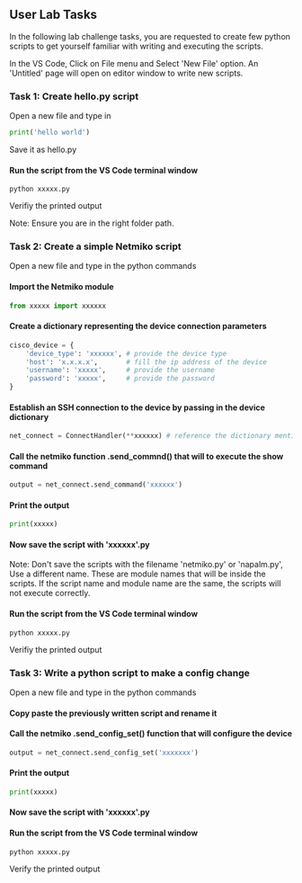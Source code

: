 ## User Lab Tasks

In the following lab challenge tasks, you are requested to create few python scripts to get yourself familiar with writing and executing the scripts.

In the VS Code, Click on File menu and Select 'New File' option. An 'Untitled' page will open on editor window to write new scripts.

### Task 1: Create hello.py script

Open a new file and type in 

```py
print('hello world')
```

Save it as hello.py

#### Run the script from the VS Code terminal window
```
python xxxxx.py
```
Verifiy the printed output

Note: Ensure you are in the right folder path.

### Task 2: Create a simple Netmiko script

Open a new file and type in the python commands

#### Import the Netmiko module

```py
from xxxxx import xxxxxx
```

#### Create a dictionary representing the device connection parameters

```py
cisco_device = {
    'device_type': 'xxxxxx', # provide the device type
    'host': 'x.x.x.x',       # fill the ip address of the device
    'username': 'xxxxx',     # provide the username
    'password': 'xxxxx',     # provide the password
}
```

#### Establish an SSH connection to the device by passing in the device dictionary

```py
net_connect = ConnectHandler(**xxxxxx) # reference the dictionary mentioned above
```

#### Call the netmiko function .send_commnd() that will to execute the show command

```py
output = net_connect.send_command('xxxxxx')
```
#### Print the output
```py
print(xxxxx)
```
#### Now save the script with 'xxxxxx'.py
Note: Don't save the scripts with the filename 'netmiko.py' or 'napalm.py', Use a different name. These are module names that will be inside the scripts. If the script name and module name are the same, the scripts will not execute correctly.

#### Run the script from the VS Code terminal window
```
python xxxxx.py
```
Verifiy the printed output

### Task 3: Write a python script to make a config change

Open a new file and type in the python commands

#### Copy paste the previously written script and rename it

#### Call the netmiko .send_config_set() function that will configure the device

```py
output = net_connect.send_config_set('xxxxxxx')
```
#### Print the output
```py
print(xxxxx)
```
#### Now save the script with 'xxxxxx'.py

#### Run the script from the VS Code terminal window
```
python xxxxx.py
```
Verify the printed output
